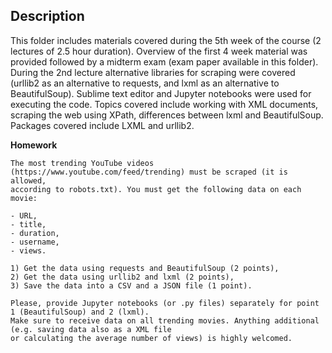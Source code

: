 ## Description
This folder includes materials covered during the 5th week of the course (2 lectures of 2.5 hour duration). Overview of the first 4 week material was provided followed by a midterm exam (exam paper available in this folder). During the 2nd lecture alternative libraries for scraping were covered (urllib2 as an alternative to requests, and lxml as an alternative to BeautifulSoup). Sublime text editor and Jupyter notebooks were used for executing the code. Topics covered include working with XML documents, scraping the web using XPath, differences between lxml and BeautifulSoup. Packages covered include LXML and urllib2.

**Homework**

```
The most trending YouTube videos (https://www.youtube.com/feed/trending) must be scraped (it is allowed,
according to robots.txt). You must get the following data on each movie:

- URL,
- title,
- duration,
- username,
- views.

1) Get the data using requests and BeautifulSoup (2 points),
2) Get the data using urllib2 and lxml (2 points),
3) Save the data into a CSV and a JSON file (1 point).

Please, provide Jupyter notebooks (or .py files) separately for point 1 (BeautifulSoup) and 2 (lxml).
Make sure to receive data on all trending movies. Anything additional (e.g. saving data also as a XML file
or calculating the average number of views) is highly welcomed. 
```
